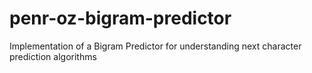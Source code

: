 # penr-oz-bigram-predictor
Implementation of a Bigram Predictor for understanding next character prediction algorithms
